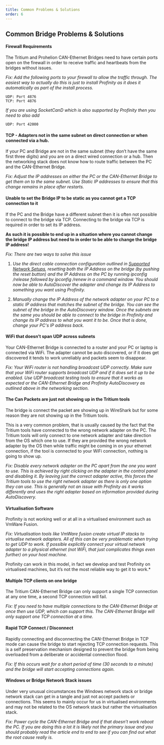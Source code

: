 ```yaml
---
title: Common Problems & Solutions
order: 6
---
```


## Common Bridge Problems & Solutions

#### Firewall Requirements

The Tritium and Prohelion CAN-Ethernet Bridges need to have certain ports open on the firewall in order to receive traffic and heartbeats from the bridges without issues.

*Fix: Add the following ports to your firewall to allow the traffic through. The easiest way to actually do this is just to install Profinity as it does it automatically as part of the install process.*

    UDP: Port 4876
    TCP: Port 4876

*If you are using SocketCanD which is also supported by Profinity then you need to also add*

    UDP: Port 42000

#### TCP - Adapters not in the same subnet on direct connection or when connected via a hub.

If your PC and Bridge are not in the same subnet (they don’t have the same first three digits) and you are on a direct wired connection or a hub. Then the networking stack does not know how to route traffic between the PC and the CAN-Ethernet Bridge.

*Fix: Adjust the IP addresses on either the PC or the CAN-Ethernet Bridge to get them on to the same subnet. Use Static IP addresses to ensure that this change remains in place after restarts.*

#### Unable to set the Bridge IP to be static as you cannot get a TCP connection to it

If the PC and the Bridge have a different subnet then it is often not possible to connect to the bridge via TCP.  Connecting to the bridge via TCP is required in order to set its IP address.  

**As such it is possible to end up in a situation where you cannot change the bridge IP address but need to in order to be able to change the bridge IP address!**

*Fix: There are two ways to solve this issue*

1. *Use the direct cable connection configuration outlined in [Supported Network Setups](Supported_Network_Setups.md), resetting both the IP Address on the bridge (by pushing the reset button) and the IP Address on the PC by running ipconfig /release followed by ipconfig /renew in a command window.  You should now be able to AutoDiscover the adapter and change its IP Address to something you want using Profinity.*

2. *Manually change the IP Address of the network adapter on your PC to a static IP address that matches the subnet of the bridge.  You can see the subnet of the bridge in the AutoDiscovery window.  Once the subnets are the same you should be able to connect to the bridge in Profinity and change its IP address to what you want it to be.  Once that is done, change your PC's IP address back.*

#### WiFi that doesn’t span UDP across subnets

Your CAN-Ethernet Bridge is connected to a router and your PC or laptop is connected via WiFi. The adapter cannot be auto discovered, or if it does get discovered it tends to work unreliably and packets seem to disappear.

*Fix: Your WiFi router is not handling broadcast UDP correctly. Make sure that your WiFi router supports broadcast UDP and if it does set it up to be enabled. Use UDP broadcast testing tools to ensure that it works as expected or the CAN-Ethernet Bridge and Profinity AutoDiscovery as outlined above in the networking section.*

#### The Can Packets are just not showing up in the Tritium tools

The bridge is connect the packet are showing up in WireShark but for some reason they are not showing up in the Tritium tools. 

This is a very common problem, that is usually caused by the fact that the Tritium tools have connected to the wrong network adapter on the PC. The Tritium tools will only connect to one network adapter and take direction from the OS which one to use. If they are provided the wrong network adapter by the OS then while traffic might be coming in on your ethernet connection, if the tool is connected to your WiFi connection, nothing is going to show up.

*Fix: Disable every network adapter on the PC apart from the one you want to use. This is achieved by right clicking on the adapter in the control panel and disabling it. By leaving just the correct adapter active, this forces the Tritium tools to use the right network adapter as there is only one option they can use. This is generally not an issue with Profinity as it works differently and uses the right adapter based on information provided during AutoDiscovery.*

#### Virtualisation Software

Profinity is not working well or at all in a virtualised environment such as VmWare Fusion.

*Fix: Virtualisation tools like VmWare fusion create virtual IP stacks to virtualise network adapters. All of this can be very problematic when trying to get UDP to work. If possible explicitly connect your virtual network adapter to a physical ethernet (not WiFi, that just complicates things even further) on your host machine.*

Profinity can work in this model, in fact we develop and test Profinity on virtualised machines, but it’s not the most reliable way to get it to work.*

#### Multiple TCP clients on one bridge

The Tritium CAN-Ethernet Bridge can only support a single TCP connection at any one time, a second TCP connection will fail.
 
*Fix: If you need to have multiple connections to the CAN-Ethernet Bridge at once then use UDP, which can support this. The CAN-Ethernet Bridge will only support one TCP connection at a time.*

#### Rapid TCP Connect / Disconnect

Rapidly connecting and disconnecting the CAN-Ethernet Bridge in TCP mode can cause the bridge to start rejecting TCP connection requests. This is a self preservation mechanism designed to prevent the bridge from being overloaded from a deliberate or accidental connection flood.

*Fix: If this occurs wait for a short period of time (30 seconds to a minute) and the bridge will start accepting connections again.*

#### Windows or Bridge Network Stack issues

Under very unusual circumstances the Windows network stack or bridge network stack can get in a tangle and just not accept packets or connections. This seems to mainly occur for us in virtualised environments and may not be related to the OS network stack but rather the virtualisation stack.

*Fix: Power cycle the CAN-Ethernet Bridge and if that doesn’t work reboot the PC. If you are doing this a lot it is likely not the primary issue and you should probably read the article end to end to see if you can find out what the root cause really is.*